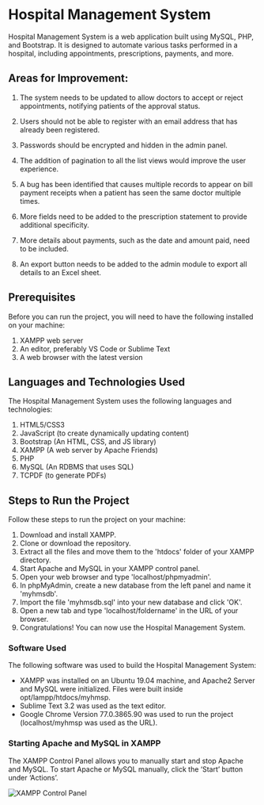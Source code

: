 # Hospital Management System

Hospital Management System is a web application built using MySQL, PHP, and Bootstrap. It is designed to automate various tasks performed in a hospital, including appointments, prescriptions, payments, and more.

## Areas for Improvement:

1. The system needs to be updated to allow doctors to accept or reject appointments, notifying patients of the approval status.

2. Users should not be able to register with an email address that has already been registered.

3. Passwords should be encrypted and hidden in the admin panel.

4. The addition of pagination to all the list views would improve the user experience.

5. A bug has been identified that causes multiple records to appear on bill payment receipts when a patient has seen the same doctor multiple times.

6. More fields need to be added to the prescription statement to provide additional specificity.

7. More details about payments, such as the date and amount paid, need to be included.

8. An export button needs to be added to the admin module to export all details to an Excel sheet.

## Prerequisites

Before you can run the project, you will need to have the following installed on your machine:

1. XAMPP web server
2. An editor, preferably VS Code or Sublime Text
3. A web browser with the latest version

## Languages and Technologies Used

The Hospital Management System uses the following languages and technologies:

1. HTML5/CSS3
2. JavaScript (to create dynamically updating content)
3. Bootstrap (An HTML, CSS, and JS library)
4. XAMPP (A web server by Apache Friends)
5. PHP
6. MySQL (An RDBMS that uses SQL)
7. TCPDF (to generate PDFs)

## Steps to Run the Project

Follow these steps to run the project on your machine:

1. Download and install XAMPP.
2. Clone or download the repository.
3. Extract all the files and move them to the 'htdocs' folder of your XAMPP directory.
4. Start Apache and MySQL in your XAMPP control panel.
5. Open your web browser and type 'localhost/phpmyadmin'.
6. In phpMyAdmin, create a new database from the left panel and name it 'myhmsdb'.
7. Import the file 'myhmsdb.sql' into your new database and click 'OK'.
8. Open a new tab and type 'localhost/foldername' in the URL of your browser.
9. Congratulations! You can now use the Hospital Management System.

### Software Used

The following software was used to build the Hospital Management System:

- XAMPP was installed on an Ubuntu 19.04 machine, and Apache2 Server and MySQL were initialized. Files were built inside opt/lampp/htdocs/myhmsp.
- Sublime Text 3.2 was used as the text editor.
- Google Chrome Version 77.0.3865.90 was used to run the project (localhost/myhmsp was used as the URL).

### Starting Apache and MySQL in XAMPP

The XAMPP Control Panel allows you to manually start and stop Apache and MySQL. To start Apache or MySQL manually, click the ‘Start’ button under ‘Actions’.

![XAMPP Control Panel](https://user-images.githubusercontent.com/36665975/59350977-fcc68900-8d3a-11e9-9450-e5c478497caa.png)


  




